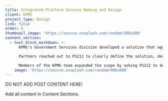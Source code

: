 ```yaml
---
title: Integrated Platform Service Naming and Design
client: KPMG
project_type: Design
link: false
order: 6
thumbnail_image: 'https://source.unsplash.com/random/500x500'
content_section:
  - text_block_markdown: >-
      KPMG’s Government Services division developed a solution that aggregates state and local government civil services on a single platform with a single point of entry for users. The offering was ground breaking and warranted a thoughtful brand and launch campaign.

      Partners reached out to PS212 to clearly define the solution, develop a name, visualize the complicated story, and create a visual identifier. The team recommended KRIS (KPMG Resource Integration System) to be paired with the existing, KERA (KPMG Exchange Reference Architecture).

      Members of the KPMG team expanded the scope by asking PS212 to develop visual identities for the both offerings.​
    image: 'https://source.unsplash.com/random/900x600'
---
```

DO NOT ADD POST CONTENT HERE!

Add all content in Content Sections.